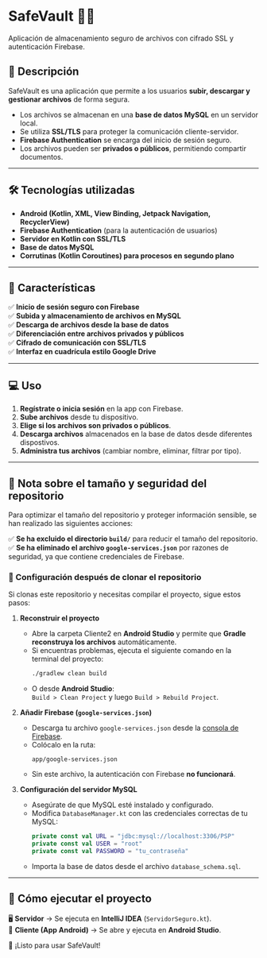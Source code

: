 # **SafeVault** 📂🔐  
Aplicación de almacenamiento seguro de archivos con cifrado SSL y autenticación Firebase.  

## **📌 Descripción**  
SafeVault es una aplicación que permite a los usuarios **subir, descargar y gestionar archivos** de forma segura.  
- Los archivos se almacenan en una **base de datos MySQL** en un servidor local.  
- Se utiliza **SSL/TLS** para proteger la comunicación cliente-servidor.  
- **Firebase Authentication** se encarga del inicio de sesión seguro.  
- Los archivos pueden ser **privados o públicos**, permitiendo compartir documentos.  

---

## **🛠️ Tecnologías utilizadas**  
- **Android (Kotlin, XML, View Binding, Jetpack Navigation, RecyclerView)**  
- **Firebase Authentication** (para la autenticación de usuarios)  
- **Servidor en Kotlin con SSL/TLS**  
- **Base de datos MySQL**  
- **Corrutinas (Kotlin Coroutines) para procesos en segundo plano**  

---

## **🚀 Características**  
✅ **Inicio de sesión seguro con Firebase**  
✅ **Subida y almacenamiento de archivos en MySQL**  
✅ **Descarga de archivos desde la base de datos**  
✅ **Diferenciación entre archivos privados y públicos**  
✅ **Cifrado de comunicación con SSL/TLS**  
✅ **Interfaz en cuadrícula estilo Google Drive**  

---

## **💻 Uso**  
1. **Regístrate o inicia sesión** en la app con Firebase.  
2. **Sube archivos** desde tu dispositivo.  
3. **Elige si los archivos son privados o públicos**.  
4. **Descarga archivos** almacenados en la base de datos desde diferentes dispostivos.  
5. **Administra tus archivos** (cambiar nombre, eliminar, filtrar por tipo).

---

## **📂 Nota sobre el tamaño y seguridad del repositorio**  
Para optimizar el tamaño del repositorio y proteger información sensible, se han realizado las siguientes acciones:  

✅ **Se ha excluido el directorio `build/`** para reducir el tamaño del repositorio.  
✅ **Se ha eliminado el archivo `google-services.json`** por razones de seguridad, ya que contiene credenciales de Firebase.  

### **🔹 Configuración después de clonar el repositorio**  
Si clonas este repositorio y necesitas compilar el proyecto, sigue estos pasos:  

1. **Reconstruir el proyecto**  
   - Abre la carpeta Cliente2 en **Android Studio** y permite que **Gradle reconstruya los archivos** automáticamente.  
   - Si encuentras problemas, ejecuta el siguiente comando en la terminal del proyecto:  
     ```bash
     ./gradlew clean build
     ```
   - O desde **Android Studio**:  
     `Build > Clean Project` y luego `Build > Rebuild Project`.  

2. **Añadir Firebase (`google-services.json`)**  
   - Descarga tu archivo `google-services.json` desde la [consola de Firebase](https://console.firebase.google.com/).  
   - Colócalo en la ruta:  
     ```
     app/google-services.json
     ```
   - Sin este archivo, la autenticación con Firebase **no funcionará**.  

3. **Configuración del servidor MySQL**  
   - Asegúrate de que MySQL esté instalado y configurado.  
   - Modifica `DatabaseManager.kt` con las credenciales correctas de tu MySQL:  
     ```kotlin
     private const val URL = "jdbc:mysql://localhost:3306/PSP"
     private const val USER = "root"
     private const val PASSWORD = "tu_contraseña"
     ```
   - Importa la base de datos desde el archivo `database_schema.sql`.  

---

## **🚀 Cómo ejecutar el proyecto**  
🖥️ **Servidor** → Se ejecuta en **IntelliJ IDEA** (`ServidorSeguro.kt`).  
📱 **Cliente (App Android)** → Se abre y ejecuta en **Android Studio**.  

🚀 ¡Listo para usar SafeVault!
